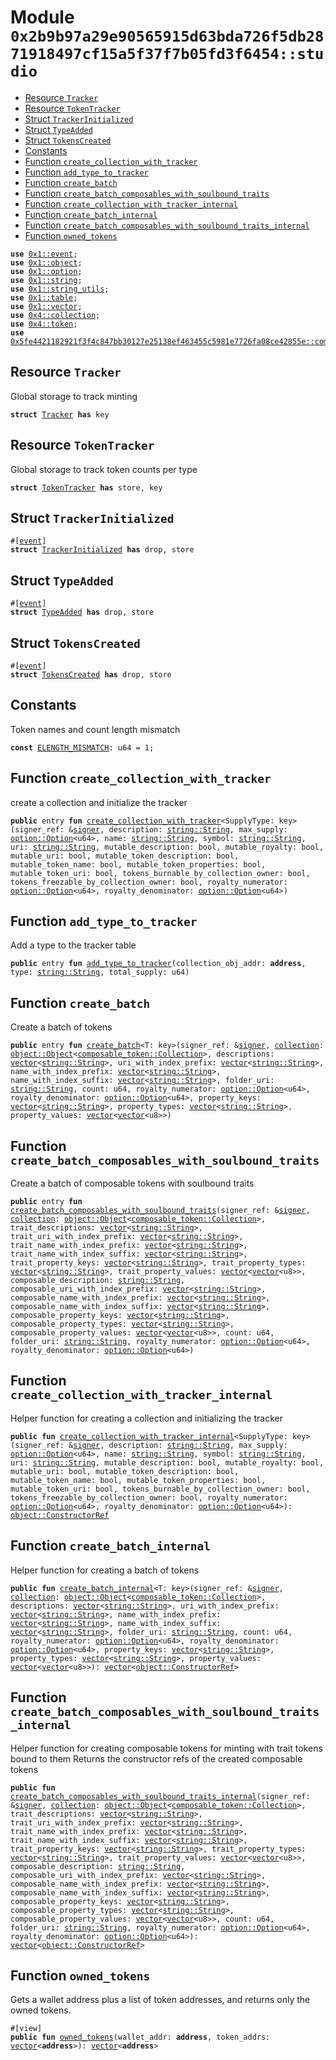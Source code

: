 
<a id="0x2b9b97a29e90565915d63bda726f5db2871918497cf15a5f37f7b05fd3f6454_studio"></a>

# Module `0x2b9b97a29e90565915d63bda726f5db2871918497cf15a5f37f7b05fd3f6454::studio`



-  [Resource `Tracker`](#0x2b9b97a29e90565915d63bda726f5db2871918497cf15a5f37f7b05fd3f6454_studio_Tracker)
-  [Resource `TokenTracker`](#0x2b9b97a29e90565915d63bda726f5db2871918497cf15a5f37f7b05fd3f6454_studio_TokenTracker)
-  [Struct `TrackerInitialized`](#0x2b9b97a29e90565915d63bda726f5db2871918497cf15a5f37f7b05fd3f6454_studio_TrackerInitialized)
-  [Struct `TypeAdded`](#0x2b9b97a29e90565915d63bda726f5db2871918497cf15a5f37f7b05fd3f6454_studio_TypeAdded)
-  [Struct `TokensCreated`](#0x2b9b97a29e90565915d63bda726f5db2871918497cf15a5f37f7b05fd3f6454_studio_TokensCreated)
-  [Constants](#@Constants_0)
-  [Function `create_collection_with_tracker`](#0x2b9b97a29e90565915d63bda726f5db2871918497cf15a5f37f7b05fd3f6454_studio_create_collection_with_tracker)
-  [Function `add_type_to_tracker`](#0x2b9b97a29e90565915d63bda726f5db2871918497cf15a5f37f7b05fd3f6454_studio_add_type_to_tracker)
-  [Function `create_batch`](#0x2b9b97a29e90565915d63bda726f5db2871918497cf15a5f37f7b05fd3f6454_studio_create_batch)
-  [Function `create_batch_composables_with_soulbound_traits`](#0x2b9b97a29e90565915d63bda726f5db2871918497cf15a5f37f7b05fd3f6454_studio_create_batch_composables_with_soulbound_traits)
-  [Function `create_collection_with_tracker_internal`](#0x2b9b97a29e90565915d63bda726f5db2871918497cf15a5f37f7b05fd3f6454_studio_create_collection_with_tracker_internal)
-  [Function `create_batch_internal`](#0x2b9b97a29e90565915d63bda726f5db2871918497cf15a5f37f7b05fd3f6454_studio_create_batch_internal)
-  [Function `create_batch_composables_with_soulbound_traits_internal`](#0x2b9b97a29e90565915d63bda726f5db2871918497cf15a5f37f7b05fd3f6454_studio_create_batch_composables_with_soulbound_traits_internal)
-  [Function `owned_tokens`](#0x2b9b97a29e90565915d63bda726f5db2871918497cf15a5f37f7b05fd3f6454_studio_owned_tokens)


<pre><code><b>use</b> <a href="">0x1::event</a>;
<b>use</b> <a href="">0x1::object</a>;
<b>use</b> <a href="">0x1::option</a>;
<b>use</b> <a href="">0x1::string</a>;
<b>use</b> <a href="">0x1::string_utils</a>;
<b>use</b> <a href="">0x1::table</a>;
<b>use</b> <a href="">0x1::vector</a>;
<b>use</b> <a href="">0x4::collection</a>;
<b>use</b> <a href="">0x4::token</a>;
<b>use</b> <a href="">0x5fe4421182921f3f4c847bb30127e25138ef463455c5981e7726fa08ce42855e::composable_token</a>;
</code></pre>



<a id="0x2b9b97a29e90565915d63bda726f5db2871918497cf15a5f37f7b05fd3f6454_studio_Tracker"></a>

## Resource `Tracker`

Global storage to track minting


<pre><code><b>struct</b> <a href="studio.md#0x2b9b97a29e90565915d63bda726f5db2871918497cf15a5f37f7b05fd3f6454_studio_Tracker">Tracker</a> <b>has</b> key
</code></pre>



<a id="0x2b9b97a29e90565915d63bda726f5db2871918497cf15a5f37f7b05fd3f6454_studio_TokenTracker"></a>

## Resource `TokenTracker`

Global storage to track token counts per type


<pre><code><b>struct</b> <a href="studio.md#0x2b9b97a29e90565915d63bda726f5db2871918497cf15a5f37f7b05fd3f6454_studio_TokenTracker">TokenTracker</a> <b>has</b> store, key
</code></pre>



<a id="0x2b9b97a29e90565915d63bda726f5db2871918497cf15a5f37f7b05fd3f6454_studio_TrackerInitialized"></a>

## Struct `TrackerInitialized`



<pre><code>#[<a href="">event</a>]
<b>struct</b> <a href="studio.md#0x2b9b97a29e90565915d63bda726f5db2871918497cf15a5f37f7b05fd3f6454_studio_TrackerInitialized">TrackerInitialized</a> <b>has</b> drop, store
</code></pre>



<a id="0x2b9b97a29e90565915d63bda726f5db2871918497cf15a5f37f7b05fd3f6454_studio_TypeAdded"></a>

## Struct `TypeAdded`



<pre><code>#[<a href="">event</a>]
<b>struct</b> <a href="studio.md#0x2b9b97a29e90565915d63bda726f5db2871918497cf15a5f37f7b05fd3f6454_studio_TypeAdded">TypeAdded</a> <b>has</b> drop, store
</code></pre>



<a id="0x2b9b97a29e90565915d63bda726f5db2871918497cf15a5f37f7b05fd3f6454_studio_TokensCreated"></a>

## Struct `TokensCreated`



<pre><code>#[<a href="">event</a>]
<b>struct</b> <a href="studio.md#0x2b9b97a29e90565915d63bda726f5db2871918497cf15a5f37f7b05fd3f6454_studio_TokensCreated">TokensCreated</a> <b>has</b> drop, store
</code></pre>



<a id="@Constants_0"></a>

## Constants


<a id="0x2b9b97a29e90565915d63bda726f5db2871918497cf15a5f37f7b05fd3f6454_studio_ELENGTH_MISMATCH"></a>

Token names and count length mismatch


<pre><code><b>const</b> <a href="studio.md#0x2b9b97a29e90565915d63bda726f5db2871918497cf15a5f37f7b05fd3f6454_studio_ELENGTH_MISMATCH">ELENGTH_MISMATCH</a>: u64 = 1;
</code></pre>



<a id="0x2b9b97a29e90565915d63bda726f5db2871918497cf15a5f37f7b05fd3f6454_studio_create_collection_with_tracker"></a>

## Function `create_collection_with_tracker`

create a collection and initialize the tracker


<pre><code><b>public</b> entry <b>fun</b> <a href="studio.md#0x2b9b97a29e90565915d63bda726f5db2871918497cf15a5f37f7b05fd3f6454_studio_create_collection_with_tracker">create_collection_with_tracker</a>&lt;SupplyType: key&gt;(signer_ref: &<a href="">signer</a>, description: <a href="_String">string::String</a>, max_supply: <a href="_Option">option::Option</a>&lt;u64&gt;, name: <a href="_String">string::String</a>, symbol: <a href="_String">string::String</a>, uri: <a href="_String">string::String</a>, mutable_description: bool, mutable_royalty: bool, mutable_uri: bool, mutable_token_description: bool, mutable_token_name: bool, mutable_token_properties: bool, mutable_token_uri: bool, tokens_burnable_by_collection_owner: bool, tokens_freezable_by_collection_owner: bool, royalty_numerator: <a href="_Option">option::Option</a>&lt;u64&gt;, royalty_denominator: <a href="_Option">option::Option</a>&lt;u64&gt;)
</code></pre>



<a id="0x2b9b97a29e90565915d63bda726f5db2871918497cf15a5f37f7b05fd3f6454_studio_add_type_to_tracker"></a>

## Function `add_type_to_tracker`

Add a type to the tracker table


<pre><code><b>public</b> entry <b>fun</b> <a href="studio.md#0x2b9b97a29e90565915d63bda726f5db2871918497cf15a5f37f7b05fd3f6454_studio_add_type_to_tracker">add_type_to_tracker</a>(collection_obj_addr: <b>address</b>, type: <a href="_String">string::String</a>, total_supply: u64)
</code></pre>



<a id="0x2b9b97a29e90565915d63bda726f5db2871918497cf15a5f37f7b05fd3f6454_studio_create_batch"></a>

## Function `create_batch`

Create a batch of tokens


<pre><code><b>public</b> entry <b>fun</b> <a href="studio.md#0x2b9b97a29e90565915d63bda726f5db2871918497cf15a5f37f7b05fd3f6454_studio_create_batch">create_batch</a>&lt;T: key&gt;(signer_ref: &<a href="">signer</a>, <a href="">collection</a>: <a href="_Object">object::Object</a>&lt;<a href="_Collection">composable_token::Collection</a>&gt;, descriptions: <a href="">vector</a>&lt;<a href="_String">string::String</a>&gt;, uri_with_index_prefix: <a href="">vector</a>&lt;<a href="_String">string::String</a>&gt;, name_with_index_prefix: <a href="">vector</a>&lt;<a href="_String">string::String</a>&gt;, name_with_index_suffix: <a href="">vector</a>&lt;<a href="_String">string::String</a>&gt;, folder_uri: <a href="_String">string::String</a>, count: u64, royalty_numerator: <a href="_Option">option::Option</a>&lt;u64&gt;, royalty_denominator: <a href="_Option">option::Option</a>&lt;u64&gt;, property_keys: <a href="">vector</a>&lt;<a href="_String">string::String</a>&gt;, property_types: <a href="">vector</a>&lt;<a href="_String">string::String</a>&gt;, property_values: <a href="">vector</a>&lt;<a href="">vector</a>&lt;u8&gt;&gt;)
</code></pre>



<a id="0x2b9b97a29e90565915d63bda726f5db2871918497cf15a5f37f7b05fd3f6454_studio_create_batch_composables_with_soulbound_traits"></a>

## Function `create_batch_composables_with_soulbound_traits`

Create a batch of composable tokens with soulbound traits


<pre><code><b>public</b> entry <b>fun</b> <a href="studio.md#0x2b9b97a29e90565915d63bda726f5db2871918497cf15a5f37f7b05fd3f6454_studio_create_batch_composables_with_soulbound_traits">create_batch_composables_with_soulbound_traits</a>(signer_ref: &<a href="">signer</a>, <a href="">collection</a>: <a href="_Object">object::Object</a>&lt;<a href="_Collection">composable_token::Collection</a>&gt;, trait_descriptions: <a href="">vector</a>&lt;<a href="_String">string::String</a>&gt;, trait_uri_with_index_prefix: <a href="">vector</a>&lt;<a href="_String">string::String</a>&gt;, trait_name_with_index_prefix: <a href="">vector</a>&lt;<a href="_String">string::String</a>&gt;, trait_name_with_index_suffix: <a href="">vector</a>&lt;<a href="_String">string::String</a>&gt;, trait_property_keys: <a href="">vector</a>&lt;<a href="_String">string::String</a>&gt;, trait_property_types: <a href="">vector</a>&lt;<a href="_String">string::String</a>&gt;, trait_property_values: <a href="">vector</a>&lt;<a href="">vector</a>&lt;u8&gt;&gt;, composable_description: <a href="_String">string::String</a>, composable_uri_with_index_prefix: <a href="">vector</a>&lt;<a href="_String">string::String</a>&gt;, composable_name_with_index_prefix: <a href="">vector</a>&lt;<a href="_String">string::String</a>&gt;, composable_name_with_index_suffix: <a href="">vector</a>&lt;<a href="_String">string::String</a>&gt;, composable_property_keys: <a href="">vector</a>&lt;<a href="_String">string::String</a>&gt;, composable_property_types: <a href="">vector</a>&lt;<a href="_String">string::String</a>&gt;, composable_property_values: <a href="">vector</a>&lt;<a href="">vector</a>&lt;u8&gt;&gt;, count: u64, folder_uri: <a href="_String">string::String</a>, royalty_numerator: <a href="_Option">option::Option</a>&lt;u64&gt;, royalty_denominator: <a href="_Option">option::Option</a>&lt;u64&gt;)
</code></pre>



<a id="0x2b9b97a29e90565915d63bda726f5db2871918497cf15a5f37f7b05fd3f6454_studio_create_collection_with_tracker_internal"></a>

## Function `create_collection_with_tracker_internal`

Helper function for creating a collection and initializing the tracker


<pre><code><b>public</b> <b>fun</b> <a href="studio.md#0x2b9b97a29e90565915d63bda726f5db2871918497cf15a5f37f7b05fd3f6454_studio_create_collection_with_tracker_internal">create_collection_with_tracker_internal</a>&lt;SupplyType: key&gt;(signer_ref: &<a href="">signer</a>, description: <a href="_String">string::String</a>, max_supply: <a href="_Option">option::Option</a>&lt;u64&gt;, name: <a href="_String">string::String</a>, symbol: <a href="_String">string::String</a>, uri: <a href="_String">string::String</a>, mutable_description: bool, mutable_royalty: bool, mutable_uri: bool, mutable_token_description: bool, mutable_token_name: bool, mutable_token_properties: bool, mutable_token_uri: bool, tokens_burnable_by_collection_owner: bool, tokens_freezable_by_collection_owner: bool, royalty_numerator: <a href="_Option">option::Option</a>&lt;u64&gt;, royalty_denominator: <a href="_Option">option::Option</a>&lt;u64&gt;): <a href="_ConstructorRef">object::ConstructorRef</a>
</code></pre>



<a id="0x2b9b97a29e90565915d63bda726f5db2871918497cf15a5f37f7b05fd3f6454_studio_create_batch_internal"></a>

## Function `create_batch_internal`

Helper function for creating a batch of tokens


<pre><code><b>public</b> <b>fun</b> <a href="studio.md#0x2b9b97a29e90565915d63bda726f5db2871918497cf15a5f37f7b05fd3f6454_studio_create_batch_internal">create_batch_internal</a>&lt;T: key&gt;(signer_ref: &<a href="">signer</a>, <a href="">collection</a>: <a href="_Object">object::Object</a>&lt;<a href="_Collection">composable_token::Collection</a>&gt;, descriptions: <a href="">vector</a>&lt;<a href="_String">string::String</a>&gt;, uri_with_index_prefix: <a href="">vector</a>&lt;<a href="_String">string::String</a>&gt;, name_with_index_prefix: <a href="">vector</a>&lt;<a href="_String">string::String</a>&gt;, name_with_index_suffix: <a href="">vector</a>&lt;<a href="_String">string::String</a>&gt;, folder_uri: <a href="_String">string::String</a>, count: u64, royalty_numerator: <a href="_Option">option::Option</a>&lt;u64&gt;, royalty_denominator: <a href="_Option">option::Option</a>&lt;u64&gt;, property_keys: <a href="">vector</a>&lt;<a href="_String">string::String</a>&gt;, property_types: <a href="">vector</a>&lt;<a href="_String">string::String</a>&gt;, property_values: <a href="">vector</a>&lt;<a href="">vector</a>&lt;u8&gt;&gt;): <a href="">vector</a>&lt;<a href="_ConstructorRef">object::ConstructorRef</a>&gt;
</code></pre>



<a id="0x2b9b97a29e90565915d63bda726f5db2871918497cf15a5f37f7b05fd3f6454_studio_create_batch_composables_with_soulbound_traits_internal"></a>

## Function `create_batch_composables_with_soulbound_traits_internal`

Helper function for creating composable tokens for minting with trait tokens bound to them
Returns the constructor refs of the created composable tokens


<pre><code><b>public</b> <b>fun</b> <a href="studio.md#0x2b9b97a29e90565915d63bda726f5db2871918497cf15a5f37f7b05fd3f6454_studio_create_batch_composables_with_soulbound_traits_internal">create_batch_composables_with_soulbound_traits_internal</a>(signer_ref: &<a href="">signer</a>, <a href="">collection</a>: <a href="_Object">object::Object</a>&lt;<a href="_Collection">composable_token::Collection</a>&gt;, trait_descriptions: <a href="">vector</a>&lt;<a href="_String">string::String</a>&gt;, trait_uri_with_index_prefix: <a href="">vector</a>&lt;<a href="_String">string::String</a>&gt;, trait_name_with_index_prefix: <a href="">vector</a>&lt;<a href="_String">string::String</a>&gt;, trait_name_with_index_suffix: <a href="">vector</a>&lt;<a href="_String">string::String</a>&gt;, trait_property_keys: <a href="">vector</a>&lt;<a href="_String">string::String</a>&gt;, trait_property_types: <a href="">vector</a>&lt;<a href="_String">string::String</a>&gt;, trait_property_values: <a href="">vector</a>&lt;<a href="">vector</a>&lt;u8&gt;&gt;, composable_description: <a href="_String">string::String</a>, composable_uri_with_index_prefix: <a href="">vector</a>&lt;<a href="_String">string::String</a>&gt;, composable_name_with_index_prefix: <a href="">vector</a>&lt;<a href="_String">string::String</a>&gt;, composable_name_with_index_suffix: <a href="">vector</a>&lt;<a href="_String">string::String</a>&gt;, composable_property_keys: <a href="">vector</a>&lt;<a href="_String">string::String</a>&gt;, composable_property_types: <a href="">vector</a>&lt;<a href="_String">string::String</a>&gt;, composable_property_values: <a href="">vector</a>&lt;<a href="">vector</a>&lt;u8&gt;&gt;, count: u64, folder_uri: <a href="_String">string::String</a>, royalty_numerator: <a href="_Option">option::Option</a>&lt;u64&gt;, royalty_denominator: <a href="_Option">option::Option</a>&lt;u64&gt;): <a href="">vector</a>&lt;<a href="_ConstructorRef">object::ConstructorRef</a>&gt;
</code></pre>



<a id="0x2b9b97a29e90565915d63bda726f5db2871918497cf15a5f37f7b05fd3f6454_studio_owned_tokens"></a>

## Function `owned_tokens`

Gets a wallet address plus a list of token addresses, and returns only the owned tokens.


<pre><code>#[view]
<b>public</b> <b>fun</b> <a href="studio.md#0x2b9b97a29e90565915d63bda726f5db2871918497cf15a5f37f7b05fd3f6454_studio_owned_tokens">owned_tokens</a>(wallet_addr: <b>address</b>, token_addrs: <a href="">vector</a>&lt;<b>address</b>&gt;): <a href="">vector</a>&lt;<b>address</b>&gt;
</code></pre>
